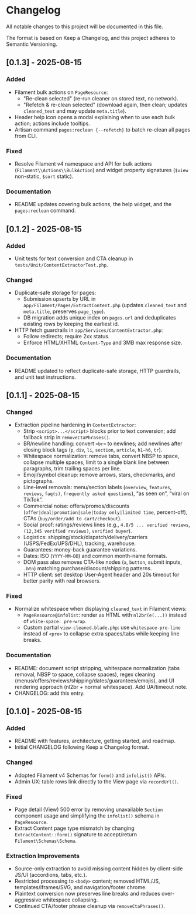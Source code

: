 # Changelog

All notable changes to this project will be documented in this file.

The format is based on Keep a Changelog, and this project adheres to Semantic Versioning.

## [0.1.3] - 2025-08-15

### Added
- Filament bulk actions on `PageResource`:
  - "Re-clean selected" (re-run cleaner on stored text, no network).
  - "Refetch & re-clean selected" (download again, then clean; updates `cleaned_text` and may update `meta.title`).
- Header help icon opens a modal explaining when to use each bulk action; actions include tooltips.
- Artisan command `pages:reclean {--refetch}` to batch re-clean all pages from CLI.

### Fixed
- Resolve Filament v4 namespace and API for bulk actions (`Filament\\Actions\\BulkAction`) and widget property signatures (`$view` non-static, `$sort` static).

### Documentation
- README updates covering bulk actions, the help widget, and the `pages:reclean` command.

## [0.1.2] - 2025-08-15

### Added
- Unit tests for text conversion and CTA cleanup in `tests/Unit/ContentExtractorTest.php`.

### Changed
- Duplicate-safe storage for pages:
  - Submission upserts by URL in `app/Filament/Pages/ExtractContent.php` (updates `cleaned_text` and `meta.title`, preserves `page_type`).
  - DB migration adds unique index on `pages.url` and deduplicates existing rows by keeping the earliest id.
- HTTP fetch guardrails in `app/Services/ContentExtractor.php`:
  - Follow redirects; require 2xx status.
  - Enforce HTML/XHTML `Content-Type` and 3MB max response size.

### Documentation
- README updated to reflect duplicate-safe storage, HTTP guardrails, and unit test instructions.

## [0.1.1] - 2025-08-15

### Changed
- Extraction pipeline hardening in `ContentExtractor`:
  - Strip `<script>...</script>` blocks prior to text conversion; add fallback strip in `removeCtaPhrases()`.
  - BR/newline handling: convert `<br>` to newlines; add newlines after closing block tags (`p`, `div`, `li`, `section`, `article`, `h1–h6`, `tr`).
  - Whitespace normalization: remove tabs, convert NBSP to space, collapse multiple spaces, limit to a single blank line between paragraphs, trim trailing spaces per line.
  - Emoji/symbol cleanup: remove arrows, stars, checkmarks, and pictographs.
  - Line-level removals: menu/section labels (`overview`, `features`, `reviews`, `faq(s)`, `frequently asked questions`), “as seen on”, “viral on TikTok”.
  - Commercial noise: offers/promos/discounts (`offer|deal|promotion|sale|today only|limited time`, percent-off), CTAs (`buy/order/add to cart/checkout`).
  - Social proof: ratings/reviews lines (e.g., `4.8/5 ... verified reviews`, `(12,345 verified reviews)`, `verified buyer`).
  - Logistics: shipping/stock/dispatch/delivery/carriers (USPS/FedEx/UPS/DHL), tracking, warehouse.
  - Guarantees: money-back guarantee variations.
  - Dates: ISO (`YYYY-MM-DD`) and common month-name formats.
  - DOM pass also removes CTA-like nodes (`a`, `button`, submit inputs, `.btn`) matching purchase/discount/shipping patterns.
  - HTTP client: set desktop User-Agent header and 20s timeout for better parity with real browsers.

### Fixed
- Normalize whitespace when displaying `cleaned_text` in Filament views:
  - `PageResource@infolist`: render as HTML with `nl2br(e(...))` instead of `white-space: pre-wrap`.
  - Custom partial `view-cleaned.blade.php`: use `whitespace-pre-line` instead of `<pre>` to collapse extra spaces/tabs while keeping line breaks.

### Documentation
- README: document script stripping, whitespace normalization (tabs removal, NBSP to space, collapse spaces), regex cleaning (menus/offers/reviews/shipping/dates/guarantees/emojis), and UI rendering approach (nl2br + normal whitespace). Add UA/timeout note.
- CHANGELOG: add this entry.

## [0.1.0] - 2025-08-15

### Added
- README with features, architecture, getting started, and roadmap.
- Initial CHANGELOG following Keep a Changelog format.

### Changed
- Adopted Filament v4 Schemas for `form()` and `infolist()` APIs.
- Admin UX: table rows link directly to the View page via `recordUrl()`.

### Fixed
- Page detail (View) 500 error by removing unavailable `Section` component usage and simplifying the `infolist()` schema in `PageResource`.
- Extract Content page type mismatch by changing `ExtractContent::form()` signature to accept/return `Filament\Schemas\Schema`.

### Extraction Improvements
- Source-only extraction to avoid missing content hidden by client-side JS/UI (accordions, tabs, etc.).
- Restricted processing to `<body>` content; removed HTML/JS, templates/iframes/SVG, and navigation/footer chrome.
- Plaintext conversion now preserves line breaks and reduces over-aggressive whitespace collapsing.
- Continued CTA/footer phrase cleanup via `removeCtaPhrases()`.
